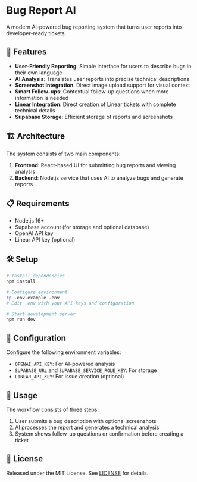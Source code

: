 # Bug Report AI

A modern AI-powered bug reporting system that turns user reports into developer-ready tickets.

## 🚀 Features

- **User-Friendly Reporting**: Simple interface for users to describe bugs in their own language
- **AI Analysis**: Translates user reports into precise technical descriptions
- **Screenshot Integration**: Direct image upload support for visual context
- **Smart Follow-ups**: Contextual follow-up questions when more information is needed
- **Linear Integration**: Direct creation of Linear tickets with complete technical details
- **Supabase Storage**: Efficient storage of reports and screenshots

## 🏗️ Architecture

The system consists of two main components:

1. **Frontend**: React-based UI for submitting bug reports and viewing analysis
2. **Backend**: Node.js service that uses AI to analyze bugs and generate reports

## 📋 Requirements

- Node.js 16+
- Supabase account (for storage and optional database)
- OpenAI API key
- Linear API key (optional)

## 🛠️ Setup

```bash
# Install dependencies
npm install

# Configure environment
cp .env.example .env
# Edit .env with your API keys and configuration

# Start development server
npm run dev
```

## 🔧 Configuration

Configure the following environment variables:

- `OPENAI_API_KEY`: For AI-powered analysis
- `SUPABASE_URL` and `SUPABASE_SERVICE_ROLE_KEY`: For storage
- `LINEAR_API_KEY`: For issue creation (optional)

## 📖 Usage

The workflow consists of three steps:

1. User submits a bug description with optional screenshots
2. AI processes the report and generates a technical analysis
3. System shows follow-up questions or confirmation before creating a ticket


## 📄 License

Released under the MIT License. See [LICENSE](LICENSE) for details.
